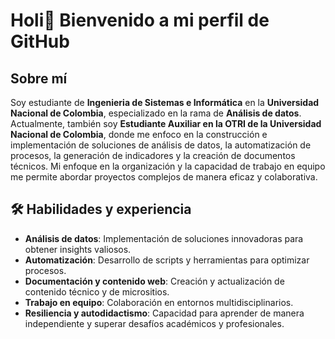 # Holi👋 Bienvenido a mi perfil de GitHub

## Sobre mí
Soy estudiante de **Ingenieria de Sistemas e Informática** en la **Universidad Nacional de Colombia**, especializado en la rama de  **Análisis de datos**. Actualmente, también soy **Estudiante Auxiliar en la OTRI de la Universidad Nacional de Colombia**, donde me enfoco en la construcción e implementación de soluciones de análisis de datos, la automatización de procesos, la generación de indicadores y la creación de documentos técnicos. Mi enfoque en la organización y la capacidad de trabajo en equipo me permite abordar proyectos complejos de manera eficaz y colaborativa.

## 🛠 Habilidades y experiencia
- **Análisis de datos**: Implementación de soluciones innovadoras para obtener insights valiosos.
- **Automatización**: Desarrollo de scripts y herramientas para optimizar procesos.
- **Documentación y contenido web**: Creación y actualización de contenido técnico y de micrositios.
- **Trabajo en equipo**: Colaboración en entornos multidisciplinarios.
- **Resiliencia y autodidactismo**: Capacidad para aprender de manera independiente y superar desafíos académicos y profesionales.

